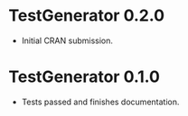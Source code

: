 # TestGenerator 0.2.0

* Initial CRAN submission.

# TestGenerator 0.1.0

* Tests passed and finishes documentation.
